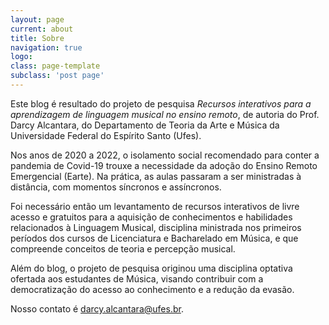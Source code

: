 ```yaml
---
layout: page
current: about
title: Sobre
navigation: true
logo: 
class: page-template
subclass: 'post page'
---
```


Este blog é resultado do projeto de pesquisa *Recursos interativos para a aprendizagem de linguagem musical no ensino remoto*, de autoria do Prof. Darcy Alcantara, do Departamento de Teoria da Arte e Música da Universidade Federal do Espírito Santo (Ufes).

Nos anos de 2020 a 2022, o isolamento social recomendado para conter a pandemia de Covid-19 trouxe a necessidade da adoção do Ensino Remoto Emergencial (Earte). Na prática, as aulas passaram a ser ministradas à distância, com momentos síncronos e assíncronos.

Foi necessário então um levantamento de recursos interativos de livre acesso e gratuitos para a aquisição de conhecimentos e habilidades relacionados à Linguagem Musical, disciplina ministrada nos primeiros períodos dos cursos de Licenciatura e Bacharelado em Música, e que compreende conceitos de teoria e percepção musical.

Além do blog, o projeto de pesquisa originou uma disciplina optativa ofertada aos estudantes de Música, visando contribuir com a democratização do acesso ao conhecimento e a redução da evasão.

Nosso contato é [darcy.alcantara@ufes.br](mailto:darcy.alcantara@ufes.br).